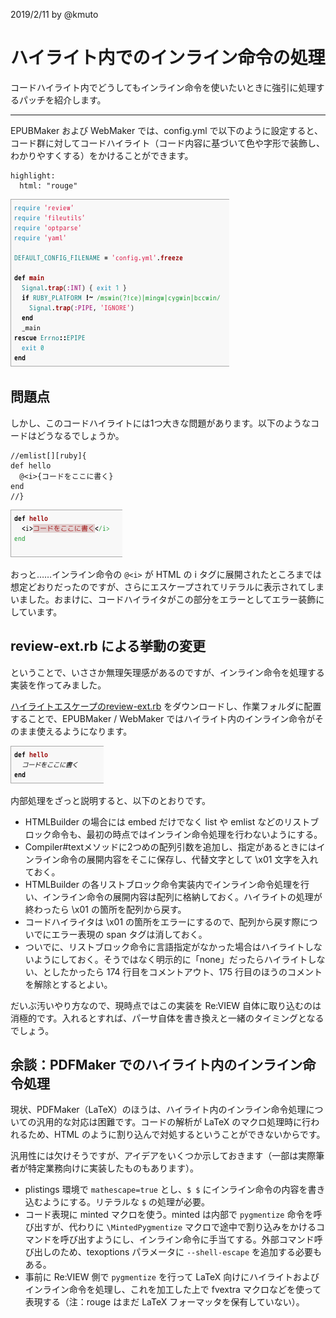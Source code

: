 2019/2/11 by @kmuto

# ハイライト内でのインライン命令の処理

コードハイライト内でどうしてもインライン命令を使いたいときに強引に処理するパッチを紹介します。

----

EPUBMaker および WebMaker では、config.yml で以下のように設定すると、コード群に対してコードハイライト（コード内容に基づいて色や字形で装飾し、わかりやすくする）をかけることができます。

```
highlight:
  html: "rouge"
```

![コードハイライト](images/highlight1.png)

## 問題点
しかし、このコードハイライトには1つ大きな問題があります。以下のようなコードはどうなるでしょうか。

```
//emlist[][ruby]{
def hello
  @<i>{コードをここに書く}
end
//}
```

![インライン命令付きのコードハイライト（HTML タグが文字化されてしまった）](images/highlight2.png)

おっと……インライン命令の `@<i>` が HTML の i タグに展開されたところまでは想定どおりだったのですが、さらにエスケープされてリテラルに表示されてしまいました。おまけに、コードハイライタがこの部分をエラーとしてエラー装飾にしています。

## review-ext.rb による挙動の変更
ということで、いささか無理矢理感があるのですが、インライン命令を処理する実装を作ってみました。

[ハイライトエスケープのreview-ext.rb](https://raw.githubusercontent.com/reviewml/reviewknowledge-ja/master/docs/epub/highlight/review-ext.rb) をダウンロードし、作業フォルダに配置することで、EPUBMaker / WebMaker ではハイライト内のインライン命令がそのまま使えるようになります。

![インライン命令付きのコードハイライト（正常表示）](images/highlight3.png)

内部処理をざっと説明すると、以下のとおりです。

- HTMLBuilder の場合には embed だけでなく list や emlist などのリストブロック命令も、最初の時点ではインライン命令処理を行わないようにする。
- Compiler#textメソッドに2つめの配列引数を追加し、指定があるときにはインライン命令の展開内容をそこに保存し、代替文字として \x01 文字を入れておく。
- HTMLBuilder の各リストブロック命令実装内でインライン命令処理を行い、インライン命令の展開内容は配列に格納しておく。ハイライトの処理が終わったら \x01 の箇所を配列から戻す。
- コードハイライタは \x01 の箇所をエラーにするので、配列から戻す際についでにエラー表現の span タグは消しておく。
- ついでに、リストブロック命令に言語指定がなかった場合はハイライトしないようにしておく。そうではなく明示的に「none」だったらハイライトしない、としたかったら 174 行目をコメントアウト、175 行目のほうのコメントを解除とするとよい。

だいぶ汚いやり方なので、現時点ではこの実装を Re:VIEW 自体に取り込むのは消極的です。入れるとすれば、パーサ自体を書き換えと一緒のタイミングとなるでしょう。

## 余談：PDFMaker でのハイライト内のインライン命令処理
現状、PDFMaker（LaTeX）のほうは、ハイライト内のインライン命令処理についての汎用的な対応は困難です。コードの解析が LaTeX のマクロ処理時に行われるため、HTML のように割り込んで対処するということができないからです。

汎用性には欠けそうですが、アイデアをいくつか示しておきます（一部は実際筆者が特定業務向けに実装したものもあります）。

- plistings 環境で `mathescape=true` とし、`$ $` にインライン命令の内容を書き込むようにする。リテラルな `$` の処理が必要。
- コード表現に minted マクロを使う。minted は内部で `pygmentize` 命令を呼び出すが、代わりに `\MintedPygmentize` マクロで途中で割り込みをかけるコマンドを呼び出すようにし、インライン命令に手当てする。外部コマンド呼び出しのため、texoptions パラメータに `--shell-escape` を追加する必要もある。
- 事前に Re:VIEW 側で `pygmentize` を行って LaTeX 向けにハイライトおよびインライン命令を処理し、これを加工した上で fvextra マクロなどを使って表現する（注：rouge はまだ LaTeX フォーマッタを保有していない）。
